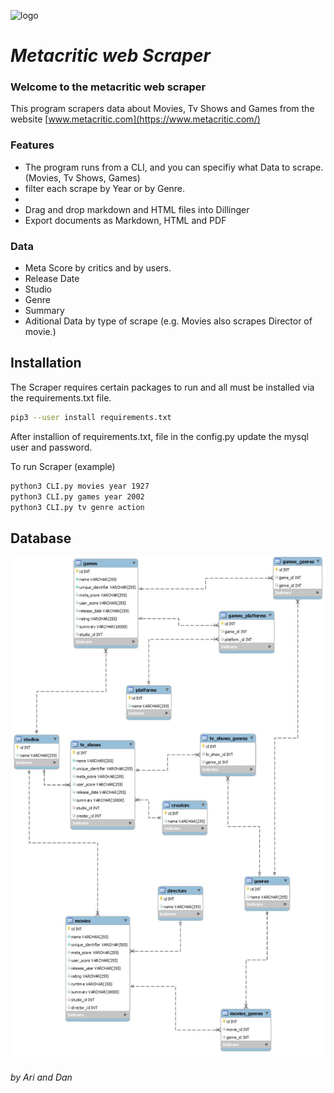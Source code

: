 ![logo](https://upload.wikimedia.org/wikipedia/commons/4/48/Metacritic_logo.svg)
# _Metacritic web Scraper_

### Welcome to the metacritic web scraper

This program scrapers data about Movies, Tv Shows and Games from the website
[www.metacritic.com](https://www.metacritic.com/)

### Features

- The program runs from a CLI, and you can specifiy what Data to scrape.(Movies, Tv Shows, Games)
- filter each scrape by Year or by Genre.
- 
- Drag and drop markdown and HTML files into Dillinger
- Export documents as Markdown, HTML and PDF
### Data
- Meta Score by critics and by users.
- Release Date
- Studio
- Genre
- Summary
- Aditional Data by type of scrape (e.g. Movies also scrapes Director of movie.)


## Installation

The Scraper requires certain packages to run and all must be installed via the requirements.txt  file.
```sh
pip3 --user install requirements.txt
```
After installion of requirements.txt, file in the config.py update the mysql user and password.

To run Scraper (example)

```sh
python3 CLI.py movies year 1927
python3 CLI.py games year 2002
python3 CLI.py tv genre action
```

## Database
![Test Image 6](https://github.com/DanOren/Web_Scraping_Project_ITC/blob/main/ERD_metacritic.jpeg?raw=true)
###### by Ari and Dan
